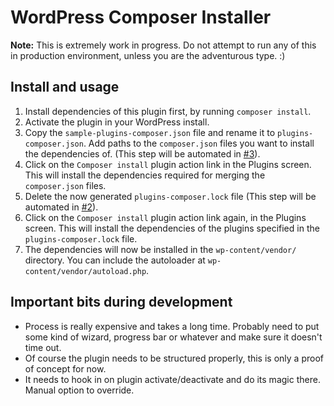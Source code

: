 # WordPress Composer Installer
**Note:** This is extremely work in progress. Do not attempt to run any of this in production environment, unless you are the adventurous type. :)

## Install and usage
1. Install dependencies of this plugin first, by running `composer install`.
2. Activate the plugin in your WordPress install.
3. Copy the `sample-plugins-composer.json` file and rename it to `plugins-composer.json`. Add paths to the `composer.json` files you want to install the dependencies of. (This step will be automated in [#3](https://github.com/coenjacobs/wordpress-composer-installer/issues/3)).
4. Click on the `Composer install` plugin action link in the Plugins screen. This will install the dependencies required for merging the `composer.json` files.
5. Delete the now generated `plugins-composer.lock` file (This step will be automated in [#2](https://github.com/coenjacobs/wordpress-composer-installer/issues/2)).
6. Click on the `Composer install` plugin action link again, in the Plugins screen. This will install the dependencies of the plugins specified in the `plugins-composer.lock` file.
7. The dependencies will now be installed in the `wp-content/vendor/` directory. You can include the autoloader at `wp-content/vendor/autoload.php`.

## Important bits during development
- Process is really expensive and takes a long time. Probably need to put some kind of wizard, progress bar or whatever and make sure it doesn't time out.
- Of course the plugin needs to be structured properly, this is only a proof of concept for now.
- It needs to hook in on plugin activate/deactivate and do its magic there. Manual option to override.